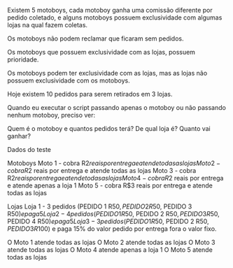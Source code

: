 Existem 5 motoboys, cada motoboy ganha uma comissão diferente por pedido coletado, e alguns motoboys possuem exclusividade com algumas lojas na qual fazem coletas.

Os motoboys não podem reclamar que ficaram sem pedidos.

Os motoboys que possuem exclusividade com as lojas, possuem prioridade.

Os motoboys podem ter exclusividade com as lojas, mas as lojas não possuem exclusividade com os motoboys.

Hoje existem 10 pedidos para serem retirados em 3 lojas.

Quando eu executar o script passando apenas o motoboy ou não passando nenhum motoboy, preciso ver:

Quem é o motoboy e quantos pedidos terá?
De qual loja é?
Quanto vai ganhar?

Dados do teste

Motoboys
Moto 1 - cobra R$2 reais por entrega e atende todas as lojas
Moto 2 - cobra R$2 reais por entrega e atende todas as lojas
Moto 3 - cobra R$2 reais por entrega e atende todas as lojas
Moto 4 - cobra R$2 reais por entrega e atende apenas a loja 1
Moto 5 - cobra R$3 reais por entrega e atende todas as lojas

Lojas
Loja 1 - 3 pedidos (PEDIDO 1 R$50, PEDIDO 2 R$50, PEDIDO 3 R$50) e paga 5% do valor pedido por entrega fora o valor fixo.
Loja 2 - 4 pedidos (PEDIDO 1 R$50, PEDIDO 2 R$50, PEDIDO 3 R$50, PEDIDO 4 R$50) e paga 5% do valor pedido por entrega fora o valor fixo.
Loja 3 - 3 pedidos (PEDIDO 1 R$50, PEDIDO 2 R$50, PEDIDO 3 R$100) e paga 15% do valor pedido por entrega fora o valor fixo.

O Moto 1 atende todas as lojas
O Moto 2 atende todas as lojas
O Moto 3 atende todas as lojas
O Moto 4 atende apenas a loja 1
O Moto 5 atende todas as lojas
